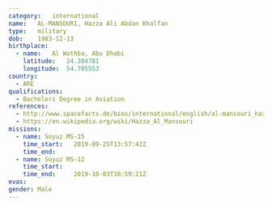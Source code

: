 ```yaml
---
category:	international
name:	AL-MANSOURI, Hazza Ali Abdan Khalfan
type:	military
dob:	1983-12-13
birthplace:
  - name:	Al Wathba, Abu Dhabi
    latitude:	24.204781
    longitude:	54.705553
country:
  - ARE
qualifications:
  - Bachelors Degree in Aviation
references:
  - http://www.spacefacts.de/bios/international/english/al-mansouri_hazza.htm
  - https://en.wikipedia.org/wiki/Hazza_Al_Mansouri
missions:
  - name: Soyuz MS-15
    time_start:   2019-09-25T13:57:42Z
    time_end:
  - name: Soyuz MS-12
    time_start: 
    time_end:     2019-10-03T10:59:21Z
evas:
gender:	Male
---
```

